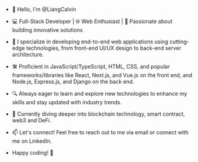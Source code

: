 - 👋 Hello, I'm @LiangCalvin

- 💻 Full-Stack Developer | 🌐 Web Enthusiast | 🚀 Passionate about building innovative solutions

- 🔧 I specialize in developing end-to-end web applications using cutting-edge technologies, from front-end UI/UX design to back-end server architecture.

- 🛠️ Proficient in JavaScript/TypeScript, HTML, CSS, and popular frameworks/libraries like React, Next.js, and Vue.js on the front end, and Node.js, Express.js, and Django on the back end.

- 🔍 Always eager to learn and explore new technologies to enhance my skills and stay updated with industry trends.

- 🌱 Currently diving deeper into blockchain technology, smart contract, web3 and DeFi.

- 📫 Let's connect! Feel free to reach out to me via email or connect with me on LinkedIn.

- Happy coding! 🚀

<!---
LiangCalvin/LiangCalvin is a ✨ special ✨ repository because its `README.md` (this file) appears on your GitHub profile.
You can click the Preview link to take a look at your changes.
--->

